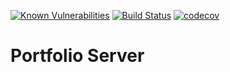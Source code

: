 [![Known Vulnerabilities](https://snyk.io/test/github/stephenpoole/portfolio-server/badge.svg)](https://snyk.io/test/github/stephenpoole/portfolio)
[![Build Status](https://travis-ci.com/stephenpoole/portfolio-server.svg?token=qUi7ehLLw3vHe3SLFzbH&branch=master)](https://travis-ci.com/stephenpoole/portfolio)
[![codecov](https://codecov.io/gh/stephenpoole/portfolio-server/branch/master/graph/badge.svg)](https://codecov.io/gh/stephenpoole/portfolio)

# Portfolio Server
